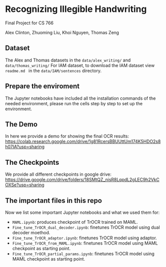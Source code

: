 # Recognizing Illegible Handwriting
Final Project for CS 766

Alex Clinton, Zhuoming Liu, Khoi Nguyen, Thomas Zeng

## Dataset
The Alex and Thomas datasets in the `data/alex_writing/` and `data/thomas_writing/`
For IAM dataset, to download the IAM dataset view `readme.md ` in the `data/IAM/sentences` directory.

## Prepare the enviroment
The Jupyter notebooks have included all the installation commands of the needed environment, please run the cells step by step to set up the environment.

## The Demo
In here we provide a demo for showing the final OCR results: https://colab.research.google.com/drive/1g81RcersBBUUttUm174K5HDO2s8h07IA?usp=sharing


## The Checkpoints
We provide all different checkpoints in google drive: https://drive.google.com/drive/folders/18SMtQZ_nisR8LqpdL2gLEC9h2VkCOXSe?usp=sharing


## The important files in this repo
Now we list some important Jupyter notebooks and what we used them for:
- `MAML.ipynb`: produces checkpoint of TrOCR trained on MAML.
- `Fine_tune_TrOCR_dual_decoder.ipynb`: finetunes TrOCR model using dual decoder moethod.
- `Fine_tune_TrOCR_adaptor.ipynb`: finetunes TrOCR model using adaptor.
- `Fine_tune_TrOCR_from_MAML.ipynb`: finetunes TrOCR model using MAML checkpoint as starting point.
- `Fine_tune_TrOCR_partial_params.ipynb`: finetunes TrOCR model using MAML checkpoint as starting point.
